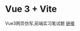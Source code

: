 # Vue 3 + Vite
Vue3网页仿写,前端实习笔试题
[链接](https://ijournal.topeditsci.com/search?keywordType=title&keyword=&ifStart2019=&ifEnd2019=&jcr=&sub=&isDomestic=&selfCitingRate=all&compatriotRate=all&totalReviewRatio=all&categoryId=1e78b26454e2878930f44c6a571be497&pageNum=1&order=&orderType=)